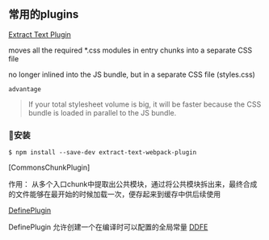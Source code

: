## 常用的plugins

[Extract Text Plugin](https://github.com/webpack-contrib/extract-text-webpack-plugin)

moves all the required *.css modules in entry chunks into a separate CSS file

no longer inlined into the JS bundle, but in a separate CSS file (styles.css)

``advantage``

>  If your total stylesheet volume is big, it will be faster because the CSS bundle is loaded in parallel to the JS bundle.

### 安装

```shell
$ npm install --save-dev extract-text-webpack-plugin
```

[CommonsChunkPlugin]

作用：
从多个入口chunk中提取出公共模块，通过将公共模块拆出来，最终合成的文件能够在最开始的时候加载一次，便存起来到缓存中供后续使用

[DefinePlugin](https://doc.webpack-china.org/plugins/define-plugin/)

DefinePlugin 允许创建一个在编译时可以配置的全局常量
[DDFE](http://chuansong.me/n/1428502651432)


